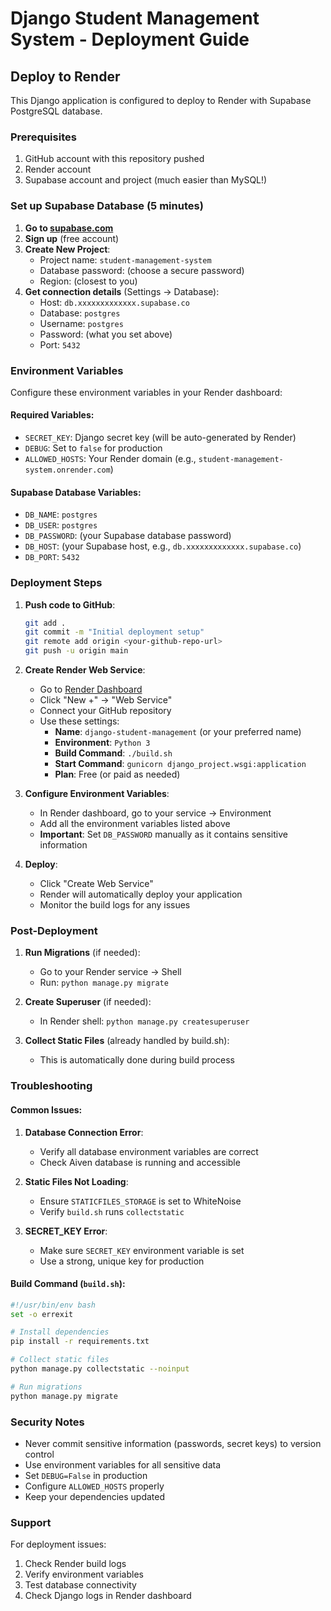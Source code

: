 # Django Student Management System - Deployment Guide

## Deploy to Render

This Django application is configured to deploy to Render with Supabase PostgreSQL database.

### Prerequisites

1. GitHub account with this repository pushed
2. Render account
3. Supabase account and project (much easier than MySQL!)

### Set up Supabase Database (5 minutes)

1. **Go to [supabase.com](https://supabase.com)**
2. **Sign up** (free account)
3. **Create New Project**:
   - Project name: `student-management-system`
   - Database password: (choose a secure password)
   - Region: (closest to you)
4. **Get connection details** (Settings → Database):
   - Host: `db.xxxxxxxxxxxxx.supabase.co`
   - Database: `postgres`
   - Username: `postgres`
   - Password: (what you set above)
   - Port: `5432`

### Environment Variables

Configure these environment variables in your Render dashboard:

#### Required Variables:
- `SECRET_KEY`: Django secret key (will be auto-generated by Render)
- `DEBUG`: Set to `false` for production
- `ALLOWED_HOSTS`: Your Render domain (e.g., `student-management-system.onrender.com`)

#### Supabase Database Variables:
- `DB_NAME`: `postgres`
- `DB_USER`: `postgres`
- `DB_PASSWORD`: (your Supabase database password)
- `DB_HOST`: (your Supabase host, e.g., `db.xxxxxxxxxxxxx.supabase.co`)
- `DB_PORT`: `5432`

### Deployment Steps

1. **Push code to GitHub**:
   ```bash
   git add .
   git commit -m "Initial deployment setup"
   git remote add origin <your-github-repo-url>
   git push -u origin main
   ```

2. **Create Render Web Service**:
   - Go to [Render Dashboard](https://dashboard.render.com)
   - Click "New +" → "Web Service"
   - Connect your GitHub repository
   - Use these settings:
     - **Name**: `django-student-management` (or your preferred name)
     - **Environment**: `Python 3`
     - **Build Command**: `./build.sh`
     - **Start Command**: `gunicorn django_project.wsgi:application`
     - **Plan**: Free (or paid as needed)

3. **Configure Environment Variables**:
   - In Render dashboard, go to your service → Environment
   - Add all the environment variables listed above
   - **Important**: Set `DB_PASSWORD` manually as it contains sensitive information

4. **Deploy**:
   - Click "Create Web Service"
   - Render will automatically deploy your application
   - Monitor the build logs for any issues

### Post-Deployment

1. **Run Migrations** (if needed):
   - Go to your Render service → Shell
   - Run: `python manage.py migrate`

2. **Create Superuser** (if needed):
   - In Render shell: `python manage.py createsuperuser`

3. **Collect Static Files** (already handled by build.sh):
   - This is automatically done during build process

### Troubleshooting

#### Common Issues:

1. **Database Connection Error**:
   - Verify all database environment variables are correct
   - Check Aiven database is running and accessible

2. **Static Files Not Loading**:
   - Ensure `STATICFILES_STORAGE` is set to WhiteNoise
   - Verify `build.sh` runs `collectstatic`

3. **SECRET_KEY Error**:
   - Make sure `SECRET_KEY` environment variable is set
   - Use a strong, unique key for production

#### Build Command (`build.sh`):
```bash
#!/usr/bin/env bash
set -o errexit

# Install dependencies
pip install -r requirements.txt

# Collect static files
python manage.py collectstatic --noinput

# Run migrations
python manage.py migrate
```

### Security Notes

- Never commit sensitive information (passwords, secret keys) to version control
- Use environment variables for all sensitive data
- Set `DEBUG=False` in production
- Configure `ALLOWED_HOSTS` properly
- Keep your dependencies updated

### Support

For deployment issues:
1. Check Render build logs
2. Verify environment variables
3. Test database connectivity
4. Check Django logs in Render dashboard
